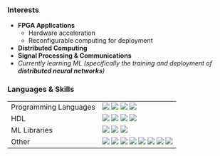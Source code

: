 ### Interests
- **FPGA Applications** 
  - Hardware acceleration 
  - Reconfigurable computing for deployment
- **Distributed Computing**
- **Signal Processing & Communications**
- *Currently learning ML (specifically the training and deployment of **distributed neural networks**)*

### Languages & Skills

<table>
  <tr>
    <td>Programming Languages</td>
    <td>
      <img src="https://img.shields.io/badge/C-%2300599C.svg?style=flat-square&logo=c&logoColor=white"/>
      <img src="https://img.shields.io/badge/C++-%2300599C.svg?style=flat-square&logo=c%2B%2B&logoColor=white"/>
      <img src="https://img.shields.io/badge/Python-3670A0?style=flat-square&logo=python&logoColor=ffdd54"/>
      <img src="https://img.shields.io/badge/JavaScript-%23323330.svg?style=flat-square&logo=javascript&logoColor=%23F7DF1E"/>
    </td>
  </tr>
  <tr>
    <td>HDL</td>
    <td>
      <img src="https://img.shields.io/badge/Verilog-5C87B2?style=flat-square&logo=verilog&logoColor=white"/>
      <img src="https://img.shields.io/badge/SystemVerilog-4285F4?style=flat-square&logo=systemverilog&logoColor=white"/>
      <img src="https://img.shields.io/badge/Quartus & Platform Designer (QSYS)-105bde?style=flat-square&logo=quartus&logoColor=white"/>
      <img src="https://img.shields.io/badge/Quartus: Program Monitor-48494a?style=flat-square&logo=quartus&logoColor=white"/>
    </td>
  </tr>

  <tr>
    <td>ML Libraries</td>
    <td>
      <img src="https://img.shields.io/badge/Pandas-150458?style=flat-square&logo=pandas&logoColor=white"/>
      <img src="https://img.shields.io/badge/Numpy-013243?style=flat-square&logo=numpy&logoColor=white"/>
      <img src="https://img.shields.io/badge/Matplotlib-013220?style=flat-square&logo=matplotlib&logoColor=white"/>
     </td>
  </tr>
  
  <tr>
    <td>Other</td>
    <td>
      <img src="https://img.shields.io/badge/MATLAB-0076A8?style=flat-square&logo=mathworks&logoColor=white"/>
      <img src="https://img.shields.io/badge/Arduino-00979D?style=flat-square&logo=arduino&logoColor=white"/>
      <img src="https://img.shields.io/badge/Linux-FCC624?style=flat-square&logo=linux&logoColor=black"/>
      <img src="https://img.shields.io/badge/Git-F05032?style=flat-square&logo=git&logoColor=white"/>
      <img src="https://img.shields.io/badge/Bash-4EAA25?style=flat-square&logo=gnu-bash&logoColor=white"/>
      <img src="https://img.shields.io/badge/Assembly-4D4D4D?style=flat-square&logo=arm&logoColor=white"/>
      <img src="https://img.shields.io/badge/8051_Assembly-4D4D4D?style=flat-square&logoColor=white"/>
      <img src="https://img.shields.io/badge/Django-43853D.svg?style=flat-square&logo=django&logoColor=white"/>
    </td>
  </tr>
</table>